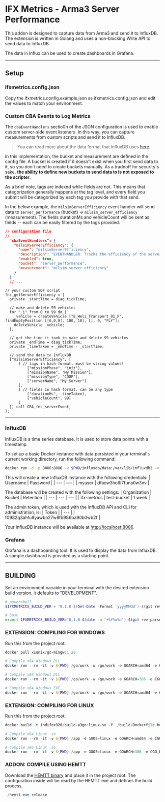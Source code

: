 # IFX Metrics - Arma3 Server Performance

This addon is designed to capture data from Arma3 and send it to InfluxDB. The extension is written in Golang and uses a non-blocking Write API to send data to InfluxDB.

The data in Influx can be used to create dashboards in Grafana.

---

## Setup

### ifxmetrics.config.json

Copy the ifxmetrics.config.example.json as ifxmetrics.config.json and edit the values to match your environment.

### Custom CBA Events to Log Metrics

The `cbaEventHandlers` sectio0n of the JSON configuration is used to enable custom server-side event listeners. In this way, you can capture measurements from custom scripts and send it to InfluxDB.

> You can read more about the data format that InfluxDB uses [here](https://docs.influxdata.com/influxdb/v2/get-started/write/#line-protocol-elements).

In this implementation, the bucket and measurement are defined in the config file. A bucket is created if it doesn't exist when you first send data to it, so you don't need to create buckets manually. As a tradeoff for security's sake, **the ability to define new buckets to send data to is not exposed to the scripter**.

As a brief note, tags are indexed while fields are not. This means that categorization generally happens at the tag level, and every field you submit will be categorized by each tag you provide with that send.

In the below example, the `milsimServerEfficiency` event handler will send data to `server_performance` (bucket) -> `milsim_server_efficiency` (measurement). The fields durationMs and vehicleCount will be sent as fields -- each can be easily filtered by the tags provided.

```json
// configuration file
// ...
  "cbaEventHandlers": {
    "milsimServerEfficiency": {
      "name": "milsimServerEfficiency",
      "description": "EVENTHANDLER. Tracks the efficiency of the server.",
      "enabled": true,
      "bucket": "server_performance",
      "measurement": "milsim_server_efficiency"
    }
  }
  // ...
```

```sqf
// your custom SQF script
fnc_getServerEfficiency = {
  private _startTime = diag_tickTime;

  // make and delete 99 vehicles
  for "_i" from 0 to 99 do {
    _vehicle = createVehicle ["B_Heli_Transport_01_F", findEmptyPosition [[0,0,0], 100, 10], [], 0, "FLY"];
    deleteVehicle _vehicle;
  };

  // get the time it took to make and delete 99 vehicles
  private _endTime = diag_tickTime;
  private _timeTaken = _endTime - _startTime;

  // send the data to InfluxDB
  ["milsimServerEfficiency", [
      [ // tags in hash format. must be string values!
          ["missionPhase", "init"],
          ["missionName", "My Mission"],
          ["missionType", "COOP"],
          ["serverName", "My Server"]
      ],
      [ // fields in hash format. can be any type
          ["durationMs", _timeTaken],
          ["vehicleCount", 99]
      ]
  ]] call CBA_fnc_serverEvent;
};
```

---

### InfluxDB

InfluxDB is a time series database. It is used to store data points with a timestamp.

To set up a basic Docker instance with data persisted in your terminal's current working directory, run the following command:

```bash
docker run -d -p 8086:8086 -v $PWD/influxdb/data:/var/lib/influxdb2 -v $PWD/influxdb/config:/etc/influxdb2 -e DOCKER_INFLUXDB_INIT_MODE=setup -e DOCKER_INFLUXDB_INIT_USERNAME=myuser -e DOCKER_INFLUXDB_INIT_PASSWORD=dfaow3ho9i7funa0w3nv -e DOCKER_INFLUXDB_INIT_ORG=ifx-metrics -e DOCKER_INFLUXDB_INIT_BUCKET=test-bucket -e DOCKER_INFLUXDB_INIT_RETENTION=1w -e DOCKER_INFLUXDB_INIT_ADMIN_TOKEN=f0982q3ahfu8yawbo27w8fb986ba90b0wb2f influxdb:latest
```

This will create a new InfluxDB instance with the following credentials:
| Username | Password |
| --- | --- |
| myuser | dfaow3ho9i7funa0w3nv |

The database will be created with the following settings:
| Organization | Bucket | Retention |
| --- | --- | --- |
| ifx-metrics | test-bucket | 1 week |

The admin token, which is used with the InfluxDB API and CLI for administration, is:
| Token |
| --- |
| f0982q3ahfu8yawbo27w8fb986ba90b0wb2f |

Your InfluxDB instance will be available at <http://localhost:8086>.

### Grafana

Grafana is a dashboarding tool. It is used to display the data from InfluxDB. A sample dashboard is provided as a starting point.

---

## BUILDING

Set an environment variable in your terminal with the desired extension build version. It defaults to "DEVELOPMENT".

```powershell
# powershell
$IFXMETRICS_BUILD_VER = "0.1.0-$(Get-Date -Format 'yyyyMMdd')-$(git rev-parse --short HEAD)"
```

```bash
# bash
export IFXMETRICS_BUILD_VER="0.1.0-$(date -u '+%Y%m%d')-$(git rev-parse --short HEAD)"
```

### EXTENSION: COMPILING FOR WINDOWS

Run this from the project root.

```powershell
docker pull x1unix/go-mingw:1.20

# Compile x64 Windows DLL
docker run --rm -it -v ${PWD}:/go/work -w /go/work -e GOARCH=amd64 -e CGO_ENABLED=1 x1unix/go-mingw:1.20  go build -o ./ifxmetrics_x64.dll -buildmode=c-shared -ldflags "-w -s main.EXTENSION_VERSION=${IFXMETRICS_BUILD_VER}" ./extension/cmd

# Compile x86 Windows DLL
docker run --rm -it -v ${PWD}:/go/work -w /go/work -e GOARCH=386 -e CGO_ENABLED=1 x1unix/go-mingw:1.20 go build -o ./ifxmetrics.dll -buildmode=c-shared -ldflags "-w -s main.EXTENSION_VERSION=${IFXMETRICS_BUILD_VER}" ./extension/cmd

# Compile x64 Windows EXE
docker run --rm -it -v ${PWD}:/go/work -w /go/work -e GOARCH=amd64 -e CGO_ENABLED=1 x1unix/go-mingw:1.20 go build -o ./ifxmetrics_x64.exe -ldflags "-w -s main.EXTENSION_VERSION=${IFXMETRICS_BUILD_VER}" ./extension/cmd
```

### EXTENSION: COMPILING FOR LINUX

Run this from the project root.

```powershell
docker build -t indifox926/build-a3go:linux-so -f ./build/Dockerfile.build .

# Compile x64 Linux .so
docker run --rm -it -v ${PWD}:/app -e GOOS=linux -e GOARCH=amd64 -e CGO_ENABLED=1 -e CC=gcc indifox926/build-a3go:linux-so go build -o ./ifxmetrics_x64.so -linkshared -ldflags "-w -s main.EXTENSION_VERSION=${IFXMETRICS_BUILD_VER}" ./extension/cmd

# Compile x86 Linux .so
docker run --rm -it -v ${PWD}:/app -e GOOS=linux -e GOARCH=386 -e CGO_ENABLED=1 -e CC=gcc indifox926/build-a3go:linux-so go build -o ./ifxmetrics.so -linkshared -ldflags "-w -s main.EXTENSION_VERSION=${IFXMETRICS_BUILD_VER}" ./extension/cmd
```

### ADDON: COMPILE USING HEMTT

Download the [HEMTT binary](https://github.com/BrettMayson/HEMTT/releases/latest) and place it in the project root. The configuration inside will be read by the HEMTT exe and defines the build process.

```powershell
./hemtt.exe release
```

